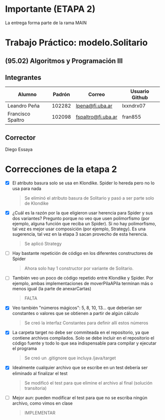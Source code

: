 # Importante (ETAPA 2)
La entrega forma parte de la rama MAIN

# Trabajo Práctico: modelo.Solitario
## (95.02) Algoritmos y Programación III

## Integrantes
| Alumno | Padrón | Correo | Usuario Github |
| ----------- | ----------- | ----------- | ----------- |
| Leandro Peña | 102282 | lpena@fi.uba.ar | lxxndrx07 |
| Francisco Spaltro | 102098 | fspaltro@fi.uba.ar | fran855 |

## Corrector
Diego Essaya

# Correcciones de la etapa 2
- [x] El atributo basura solo se usa en Klondike. Spider lo hereda pero no lo usa para nada
  > Se eliminó el atributo basura de Solitario y pasó a ser parte solo de Klondike
- [x] ¿Cuál es la razón por la que eligieron usar herencia para Spider y sus dos variantes? Pregunto porque no veo que usen polimorfismo (por ejemplo, alguna función que reciba un Spider). Si no hay polimorfismo, tal vez es mejor usar composición (por ejemplo, Strategy). Es una sugerencia, tal vez en la etapa 3 sacan provecho de esta herencia.
  > Se aplicó Strategy
- [ ] Hay bastante repetición de código en los diferentes constructores de Spider
  > Ahora solo hay 1 constructor por variante de Solitario.
- [ ] También veo un poco de código repetido entre Klondike y Spider. Por ejemplo, ambas implementaciones de moverPilaAPila terminan más o menos igual (la parte de anexarCartas)
  > FALTA
- [x] Veo también "números mágicos": 5, 8, 10, 13... que deberían ser constantes o valores que se obtienen a partir de algún cálculo
  > Se creó la interfaz Constantes para definir allí estos números
- [x] La carpeta target no debe ser commiteada en el repositorio, ya que contiene archivos compilados. Solo se debe incluir en el repositorio el código fuente y todo lo que sea indispensable para compilar y ejecutar el programa
  > Se creó un .gitignore que incluya /java/target
- [x] Idealmente cualquier archivo que se escribe en un test debería ser eliminado al finalizar el test
  > Se modificó el test para que elimine el archivo al final (solución transitoria)
- [ ] Mejor aun: pueden modificar el test para que no se escriba ningún archivo, como vimos en clase
  > IMPLEMENTAR
